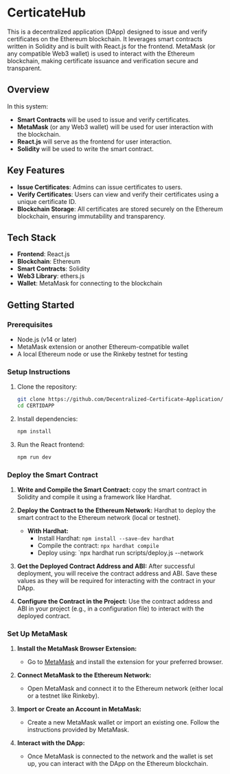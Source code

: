 # CerticateHub
This is a decentralized application (DApp) designed to issue and verify certificates on the Ethereum blockchain. It leverages smart contracts written in Solidity and is built with React.js for the frontend. MetaMask (or any compatible Web3 wallet) is used to interact with the Ethereum blockchain, making certificate issuance and verification secure and transparent.

## Overview

In this system:

- **Smart Contracts** will be used to issue and verify certificates.
- **MetaMask** (or any Web3 wallet) will be used for user interaction with the blockchain.
- **React.js** will serve as the frontend for user interaction.
- **Solidity** will be used to write the smart contract.

## Key Features

- **Issue Certificates**: Admins can issue certificates to users.
- **Verify Certificates**: Users can view and verify their certificates using a unique certificate ID.
- **Blockchain Storage**: All certificates are stored securely on the Ethereum blockchain, ensuring immutability and transparency.

## Tech Stack

- **Frontend**: React.js
- **Blockchain**: Ethereum
- **Smart Contracts**: Solidity
- **Web3 Library**: ethers.js
- **Wallet**: MetaMask for connecting to the blockchain

## Getting Started

### Prerequisites

- Node.js (v14 or later)
- MetaMask extension or another Ethereum-compatible wallet
- A local Ethereum node or use the Rinkeby testnet for testing

### Setup Instructions

1. Clone the repository:

   ```bash
   git clone https://github.com/Decentralized-Certificate-Application/CERTIDAPP.git
   cd CERTIDAPP

2. Install dependencies:
   
   ```bash
   npm install


3. Run the React frontend:

   ```bash
   npm run dev


### Deploy the Smart Contract

1. **Write and Compile the Smart Contract:**
   copy the smart contract in Solidity and compile it using a framework like Hardhat.

2. **Deploy the Contract to the Ethereum Network:**
   Hardhat to deploy the smart contract to the Ethereum network (local or testnet).

   - **With Hardhat:**
     - Install Hardhat: `npm install --save-dev hardhat`
     - Compile the contract: `npx hardhat compile`
     - Deploy using: `npx hardhat run scripts/deploy.js --network <network-name>

3. **Get the Deployed Contract Address and ABI:**
   After successful deployment, you will receive the contract address and ABI. Save these values as they will be required for interacting with the contract in 
       your DApp.

4. **Configure the Contract in the Project:**
   Use the contract address and ABI in your project (e.g., in a configuration file) to interact with the deployed contract.

### Set Up MetaMask

1. **Install the MetaMask Browser Extension:**
   - Go to [MetaMask](https://metamask.io) and install the extension for your preferred browser.

2. **Connect MetaMask to the Ethereum Network:**
   - Open MetaMask and connect it to the Ethereum network (either local or a testnet like Rinkeby).

3. **Import or Create an Account in MetaMask:**
   - Create a new MetaMask wallet or import an existing one. Follow the instructions provided by MetaMask.

4. **Interact with the DApp:**
   - Once MetaMask is connected to the network and the wallet is set up, you can interact with the DApp on the Ethereum blockchain.

